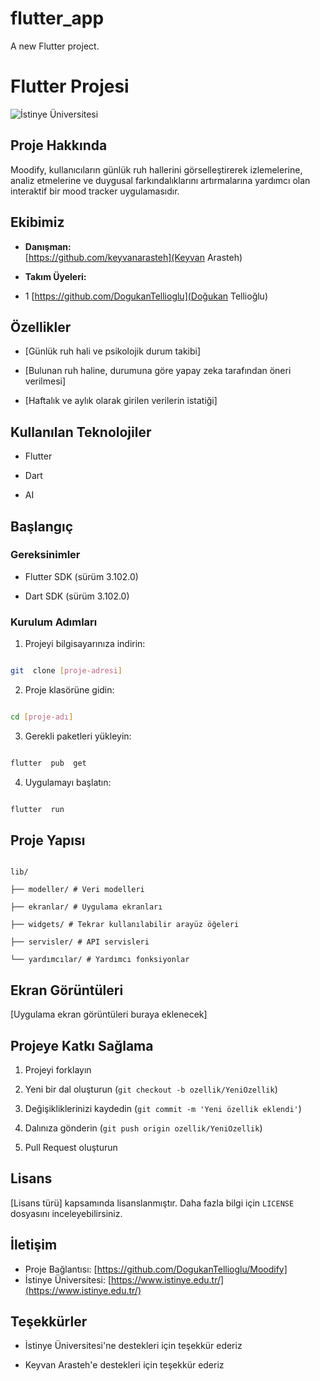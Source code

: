 # flutter_app

A new Flutter project.
# Flutter Projesi

  

![İstinye Üniversitesi](https://www.unitededucation.com/linklogoch/istinye-university-logo.png)

  

## Proje Hakkında

Moodify, kullanıcıların günlük ruh hallerini görselleştirerek izlemelerine, analiz etmelerine ve duygusal farkındalıklarını artırmalarına yardımcı olan interaktif bir mood tracker uygulamasıdır.

  

## Ekibimiz

-  **Danışman:**  
[https://github.com/keyvanarasteh](Keyvan Arasteh)


-  **Takım Üyeleri:**

- 1 [https://github.com/DogukanTellioglu](Doğukan Tellioğlu)

  

## Özellikler

- [Günlük ruh hali ve psikolojik durum takibi]

- [Bulunan ruh haline, durumuna göre yapay zeka tarafından öneri verilmesi]

- [Haftalık ve aylık olarak girilen verilerin istatiği]

  

## Kullanılan Teknolojiler

- Flutter

- Dart

- AI

  

## Başlangıç

  

### Gereksinimler

- Flutter SDK (sürüm 3.102.0)

- Dart SDK (sürüm 3.102.0)

  

### Kurulum Adımları

1. Projeyi bilgisayarınıza indirin:

```bash

git  clone [proje-adresi]

```

  

2. Proje klasörüne gidin:

```bash

cd [proje-adı]

```

  

3. Gerekli paketleri yükleyin:

```bash

flutter  pub  get

```

  

4. Uygulamayı başlatın:

```bash

flutter  run

```

  

## Proje Yapısı

```

lib/

├── modeller/ # Veri modelleri

├── ekranlar/ # Uygulama ekranları

├── widgets/ # Tekrar kullanılabilir arayüz öğeleri

├── servisler/ # API servisleri

└── yardımcılar/ # Yardımcı fonksiyonlar

```

  

## Ekran Görüntüleri

[Uygulama ekran görüntüleri buraya eklenecek]

  

## Projeye Katkı Sağlama

1. Projeyi forklayın

2. Yeni bir dal oluşturun (`git checkout -b ozellik/YeniOzellik`)

3. Değişikliklerinizi kaydedin (`git commit -m 'Yeni özellik eklendi'`)

4. Dalınıza gönderin (`git push origin ozellik/YeniOzellik`)

5. Pull Request oluşturun

  

## Lisans

[Lisans türü] kapsamında lisanslanmıştır. Daha fazla bilgi için `LICENSE` dosyasını inceleyebilirsiniz.

  

## İletişim

- Proje Bağlantısı: [https://github.com/DogukanTellioglu/Moodify]
- İstinye Üniversitesi: [https://www.istinye.edu.tr/](https://www.istinye.edu.tr/)

  

## Teşekkürler

- İstinye Üniversitesi'ne destekleri için teşekkür ederiz

- Keyvan Arasteh'e destekleri için teşekkür ederiz
